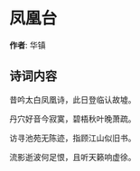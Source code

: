 # 凤凰台

**作者**: 华镇

## 诗词内容

昔吟太白凤凰诗，此日登临认故墟。

丹穴好音今寂寞，碧梧秋叶晚萧疏。

访寻池苑无陈迹，指顾江山似旧书。

流影逝波何足恨，且听天籁响虚徐。

